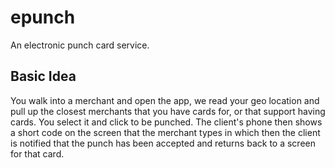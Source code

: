 # epunch

An electronic punch card service.

## Basic Idea

You walk into a merchant and open the app, we read your geo location and pull up the closest merchants
that you have cards for, or that support having cards. You select it and click to be punched. The client's
phone then shows a short code on the screen that the merchant types in which then the client is notified
that the punch has been accepted and returns back to a screen for that card.

